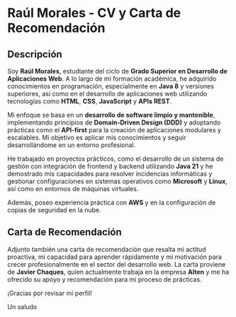 # Raúl Morales - CV y Carta de Recomendación

## Descripción

Soy **Raúl Morales**, estudiante del ciclo de **Grado Superior en Desarrollo de Aplicaciones Web**. A lo largo de mi formación académica, he adquirido conocimientos en programación, especialmente en **Java 8** y versiones superiores, así como en el desarrollo de aplicaciones web utilizando tecnologías como **HTML**, **CSS**, **JavaScript** y **APIs REST**.

Mi enfoque se basa en un **desarrollo de software limpio y mantenible**, implementando principios de **Domain-Driven Design (DDD)** y adoptando prácticas como el **API-first** para la creación de aplicaciones modulares y escalables. Mi objetivo es aplicar mis conocimientos y seguir desarrollándome en un entorno profesional.

He trabajado en proyectos prácticos, como el desarrollo de un sistema de gestión con integración de frontend y backend utilizando **Java 21** y he demostrado mis capacidades para resolver incidencias informáticas y gestionar configuraciones en sistemas operativos como **Microsoft** y **Linux**, así como en entornos de máquinas virtuales.

Además, poseo experiencia práctica con **AWS** y en la configuración de copias de seguridad en la nube.

## Carta de Recomendación

Adjunto también una carta de recomendación que resalta mi actitud proactiva, mi capacidad para aprender rápidamente y mi motivación para crecer profesionalmente en el sector del desarrollo web. La carta proviene de **Javier Chaques**, quien actualmente trabaja en la empresa **Alten** y me ha ofrecido su apoyo y recomendación para mi proceso de prácticas.

¡Gracias por revisar mi perfil!

Un saludo 

